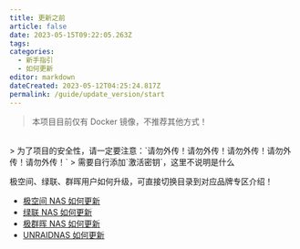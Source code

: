 ```yaml
---
title: 更新之前
article: false
date: 2023-05-15T09:22:05.263Z
tags:
categories: 
  - 新手指引
  - 如何更新
editor: markdown
dateCreated: 2023-05-12T04:25:24.817Z
permalink: /guide/update_version/start
---
```


> 本项目目前仅有 Docker 镜像，不推荐其他方式！

<br>
> 为了项目的安全性，请一定要注意：`请勿外传！请勿外传！请勿外传！请勿外传！请勿外传！`
> 需要自行添加`激活密钥`，这里不说明是什么
<br>

极空间、绿联、群晖用户如何升级，可直接切换目录到对应品牌专区介绍！

- [极空间 NAS 如何更新](/guide/update_version/zspase/)
- [绿联 NAS 如何更新](/guide/update_version/ugreen/)
- [极群晖 NAS 如何更新](/guide/update_version/synology/)
- [UNRAIDNAS 如何更新](/guide/update_version/unraid/)
